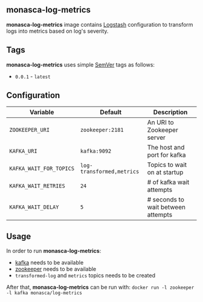 monasca-log-metrics
-------------------

**monasca-log-metrics** image contains [Logstash][1] configuration
to transform logs into metrics based on log's severity.

Tags
----

**monasca-log-metrics** uses simple [SemVer][2] tags as follows:

* `0.0.1` - `latest` 

Configuration
-------------

| Variable                  |   Default        | Description                        |
|---------------------------|------------------|------------------------------------|
| `ZOOKEEPER_URI`           | `zookeeper:2181` | An URI to Zookeeper server         |
| `KAFKA_URI`               | `kafka:9092`     | The host and port for kafka        |
| `KAFKA_WAIT_FOR_TOPICS`   | `log-transformed,metrics` | Topics to wait on at startup |
| `KAFKA_WAIT_RETRIES`      | `24`             | # of kafka wait attempts           |
| `KAFKA_WAIT_DELAY`        | `5`              | # seconds to wait between attempts |

Usage
-----

In order to run **monasca-log-metrics**:

* [kafka][3] needs to be available
* [zookeeper][4] needs to be available
* `transformed-log` and `metrics` topics needs to be created

After that, **monasca-log-metrics** can be run with:
```docker run -l zookeeper -l kafka monasca/log-metrics```

[1]: https://hub.docker.com/_/logstash/
[2]: http://semver.org/
[3]: https://github.com/monasca/monasca-docker/kafka
[4]: https://hub.docker.com/_/zookeeper
